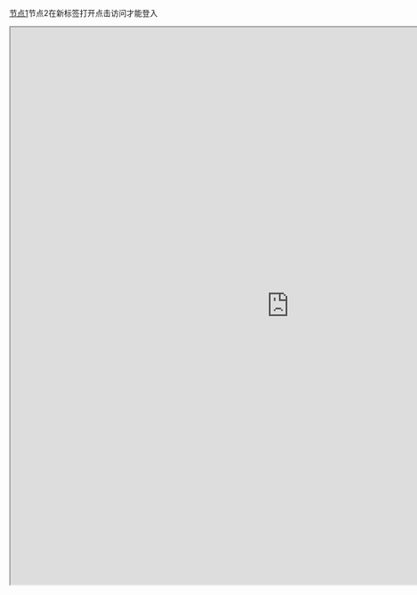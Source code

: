 [节点1](/index.md)节点2在新标签打开点击访问才能登入
<iframe   src="https://v3.zhelper.net/" style="width:1000px; height:1000px">   
</iframe>
